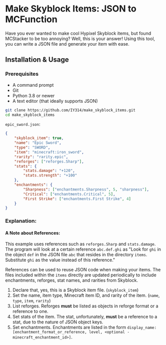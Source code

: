 # Make Skyblock Items: JSON to MCFunction
Have you ever wanted to make cool Hypixel Skyblock items, but found
MCStacker to be too annoying? Well, this is your answer! Using this
tool, you can write a JSON file and generate your item with ease.

## Installation & Usage
### Prerequisites
- A command prompt
- Git
- Python 3.8 or newer
- A text editor (that ideally supports JSON)

```sh
git clone https://github.com/IY314/make_skyblock_items.git
cd make_skyblock_items
```
`epic_sword.json`:
```json
{
    "skyblock_item": true,
    "name": "Epic Sword",
    "type": "SWORD",
    "item": "minecraft:iron_sword",
    "rarity": "rarity.epic",
    "reforges": ["reforges.Sharp"],
    "stats": {
        "stats.damage": "+120",
        "stats.strength": "+100"
    },
    "enchantments": {
        "Sharpness": ["enchantments.Sharpness", 5, "sharpness"],
        "Critical": ["enchantments.Critical", 5],
        "First Strike": ["enchantments.First Strike", 4]
    }
}
```
### Explanation:
#### **A Note about References:**
This example uses references such as `reforges.Sharp` and `stats.damage`. The program will look at a certain reference `abc.def.ghi` as "Look for `ghi` in the object `def` in the JSON file `abc` that resides in the directory `items`. Substitute `ghi` as the value instead of this reference."

References can be used to reuse JSON code when making your items. The files included within the `items` directly are updated periodically to include enchantments, reforges, stat names, and rarities from Skyblock.
1. Declare that, yes, this is a Skyblock item file. (`skyblock_item`)
2. Set the name, item type, Minecraft item ID, and rarity of the item.
(`name`, `type`, `item`, `rarity`) 
3. List reforges. Reforges **must** be listed as objects in reforge format or a reference to one.
4. Set stats of the item. The stat, unfortunately, **must** be a reference to a stat, due to the nature of JSON object keys.
5. Set enchantments. Enchantments are listed in the form `display_name: [enchantment_format_or_reference, level, <optional - minecraft_enchantment_id>]`.
